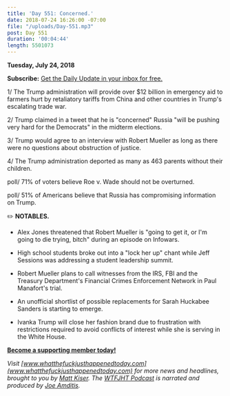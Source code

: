 ```yaml
---
title: 'Day 551: Concerned.'
date: 2018-07-24 16:26:00 -07:00
file: "/uploads/Day-551.mp3"
post: Day 551
duration: '00:04:44'
length: 5501073
---
```


**Tuesday, July 24, 2018**

**Subscribe:** [Get the Daily Update in your inbox for free.](https://whatthefuckjusthappenedtoday.com/subscribe/)

1/ The Trump administration will provide over $12 billion in emergency aid to farmers hurt by retaliatory tariffs from China and other countries in Trump's escalating trade war.

2/ Trump claimed in a tweet that he is "concerned" Russia "will be pushing very hard for the Democrats" in the midterm elections.

3/ Trump would agree to an interview with Robert Mueller as long as there were no questions about obstruction of justice.

4/ The Trump administration deported as many as 463 parents without their children.

poll/ 71% of voters believe Roe v. Wade should not be overturned.

poll/ 51% of Americans believe that Russia has compromising information on Trump.

✏️ **NOTABLES.**

* Alex Jones threatened that Robert Mueller is "going to get it, or I'm going to die trying, bitch" during an episode on Infowars.

* High school students broke out into a "lock her up" chant while Jeff Sessions was addressing a student leadership summit.

* Robert Mueller plans to call witnesses from the IRS, FBI and the Treasury Department's Financial Crimes Enforcement Network in Paul Manafort's trial.

* An unofficial shortlist of possible replacements for Sarah Huckabee Sanders is starting to emerge.

* Ivanka Trump will close her fashion brand due to frustration with restrictions required to avoid conflicts of interest while she is serving in the White House.

**[Become a supporting member today!](https://whatthefuckjusthappenedtoday.com/membership/?utm_source=2017\+Donors&utm_campaign=8dccd905d9-&utm_medium=email&utm_term=0_3bd36f654c-8dccd905d9-169730397)**

*Visit [www.whatthefuckjusthappenedtoday.com](www.whatthefuckjusthappenedtoday.com) for more news and headlines, brought to you by [Matt Kiser](https://twitter.com/Matt_Kiser). The [WTFJHT Podcast](https://whatthefuckjusthappenedtoday.com/podcasts/) is narrated and produced by [Joe Amditis](https://twitter.com/jsamditis).*
